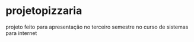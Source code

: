 # projetopizzaria
projeto feito para apresentação no terceiro semestre no curso de sistemas para internet 
